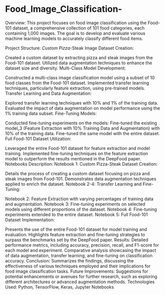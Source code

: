 # Food_Image_Classification-

Overview:
This project focuses on food image classification using the Food-101 dataset, a comprehensive collection of 101 food categories, each containing 1,000 images. The goal is to develop and evaluate various machine learning models to accurately classify different food items.

Project Structure:
*Custom Pizza*-Steak Image Dataset Creation:

Created a custom dataset by extracting pizza and steak images from the Food-101 dataset.
Utilized data augmentation techniques to enhance the dataset size and diversity.
Multi-Class Model Development:

Constructed a multi-class image classification model using a subset of 10 food classes from the Food-101 dataset.
Implemented transfer learning techniques, particularly feature extraction, using pre-trained models.
Transfer Learning and Data Augmentation:

Explored transfer learning techniques with 10% and 1% of the training data.
Evaluated the impact of data augmentation on model performance using the 1% training data subset.
Fine-Tuning Models:

Conducted fine-tuning experiments on the models:
Fine-tuned the existing model_3 (Feature Extraction with 10% Training Data and Augmentation) with 10% of the training data.
Fine-tuned the same model with the entire dataset.
Full Food-101 Dataset Utilization:

Leveraged the entire Food-101 dataset for feature extraction and model training.
Implemented fine-tuning techniques on the feature extraction model to outperform the results mentioned in the DeepFood paper.
Notebooks Description:
Notebook 1: Custom Pizza-Steak Dataset Creation:

Details the process of creating a custom dataset focusing on pizza and steak images from Food-101.
Demonstrates data augmentation techniques applied to enrich the dataset.
Notebook 2-4: Transfer Learning and Fine-Tuning:

Notebook 2: Feature Extraction with varying percentages of training data and augmentation.
Notebook 3: Fine-tuning experiments on selected models using different proportions of the dataset.
Notebook 4: Fine-tuning experiments extended to the entire dataset.
Notebook 5: Full Food-101 Dataset Implementation:

Presents the use of the entire Food-101 dataset for model training and evaluation.
Highlights feature extraction and fine-tuning strategies to surpass the benchmarks set by the DeepFood paper.
Results:
Detailed performance metrics, including accuracy, precision, recall, and F1-score for each model and experiment.
Comparative analysis showcasing the impact of data augmentation, transfer learning, and fine-tuning on classification accuracy.
Conclusion:
Summarizes the findings, discussing the effectiveness of various techniques employed and their implications for food image classification tasks.
Future Improvements:
Suggestions for potential enhancements or avenues for further research, such as exploring different architectures or advanced augmentation methods.
Technologies Used:
Python, TensorFlow, Keras, Jupyter Notebooks
